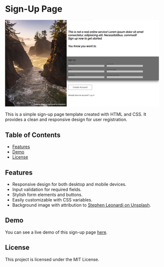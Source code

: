 # Sign-Up Page

![Sign-Up Page Screenshot](./images/screenshot.png)

This is a simple sign-up page template created with HTML and CSS. It provides a clean and responsive design for user registration.

## Table of Contents

- [Features](#features)
- [Demo](#demo)
- [License](#license)

## Features

- Responsive design for both desktop and mobile devices.
- Input validation for required fields.
- Stylish form elements and buttons.
- Easily customizable with CSS variables.
- Background image with attribution to [Stephen Leonardi on Unsplash](https://unsplash.com/photos/Xwjt2gkLQB8).

## Demo

You can see a live demo of this sign-up page [here](https://rsignup.netlify.app).

## License

This project is licensed under the MIT License.
